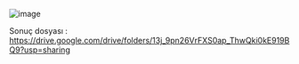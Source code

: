 ![image](https://github.com/melikekurt/volleyball_detection/assets/72875066/b070decd-828b-4f95-be4f-0d4ae54e34f3)

Sonuç dosyası : https://drive.google.com/drive/folders/13j_9pn26VrFXS0ap_ThwQki0kE919BQ9?usp=sharing



